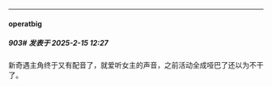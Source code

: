 ﻿
*****

####  operatbig  
##### 903#       发表于 2025-2-15 12:27

新奇遇主角终于又有配音了，就爱听女主的声音，之前活动全成哑巴了还以为不干了。

